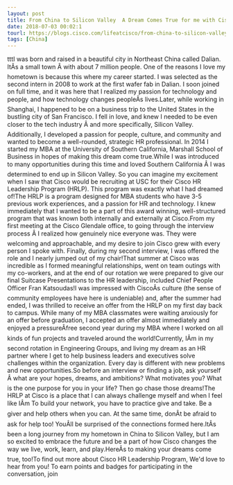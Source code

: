 ```yaml
---
layout: post
title: From China to Silicon Valley  A Dream Comes True for me with Cisco HRLP
date: 2018-07-03 00:02:1
tourl: https://blogs.cisco.com/lifeatcisco/from-china-to-silicon-valley-a-dream-comes-true-for-me-with-cisco-hrlp
tags: [China]
---
```

tttI was born and raised in a beautiful city in Northeast China called Dalian. ItÂs a small town Â with about 7 million people. One of the reasons I love my hometown is because this where my career started. I was selected as the second intern in 2008 to work at the first wafer fab in Dalian. I soon joined on full time, and it was here that I realized my passion for technology and people, and how technology changes peopleÂs lives.Later, while working in Shanghai, I happened to be on a business trip to the United States in the bustling city of San Francisco. I fell in love, and knew I needed to be even closer to the tech industry Â and more specifically, Silicon Valley. Additionally, I developed a passion for people, culture, and community and wanted to become a well-rounded, strategic HR professional. In 2014 I started my MBA at the University of Southern California, Marshall School of Business in hopes of making this dream come true.While I was introduced to many opportunities during this time and loved Southern California Â I was determined to end up in Silicon Valley. So you can imagine my excitement when I saw that Cisco would be recruiting at USC for their Cisco HR Leadership Program (HRLP). This program was exactly what I had dreamed of!The HRLP is a program designed for MBA students who have 3-5 previous work experiences, and a passion for HR and technology. I knew immediately that I wanted to be a part of this award winning, well-structured program that was known both internally and externally at Cisco.From my first meeting at the Cisco Glendale office, to going through the interview process Â I realized how genuinely nice everyone was. They were welcoming and approachable, and my desire to join Cisco grew with every person I spoke with. Finally, during my second interview, I was offered the role and I nearly jumped out of my chair!That summer at Cisco was incredible as I formed meaningful relationships, went on team outings with my co-workers, and at the end of our rotation we were prepared to give our final Suitcase Presentations to the HR leadership, included Chief People Officer Fran Katsoudas!I was impressed with CiscoÂs culture (the sense of community employees have here is undeniable) and, after the summer had ended, I was thrilled to receive an offer from the HRLP on my first day back to campus. While many of my MBA classmates were waiting anxiously for an offer before graduation, I accepted an offer almost immediately and enjoyed a pressureÂfree second year during my MBA where I worked on all kinds of fun projects and traveled around the world!Currently, IÂm in my second rotation in Engineering Groups, and living my dream as an HR partner where I get to help business leaders and executives solve challenges within the organization. Every day is different with new problems and new opportunities.So before an interview or finding a job, ask yourself Â what are your hopes, dreams, and ambitions? What motivates you? What is the one purpose for you in your life? Then go chase those dreams!The HRLP at Cisco is a place that I can always challenge myself and when I feel like IÂm To build your network, you have to practice give and take. Be a giver and help others when you can. At the same time, donÂt be afraid to ask for help too! YouÂll be surprised of the connections formed here.ItÂs been a long journey from my hometown in China to Silicon Valley, but I am so excited to embrace the future and be a part of how Cisco changes the way we live, work, learn, and play.HereÂs to making your dreams come true, too!To find out more about Cisco HR Leadership Program, We'd love to hear from you! To earn points and badges for participating in the conversation, join 